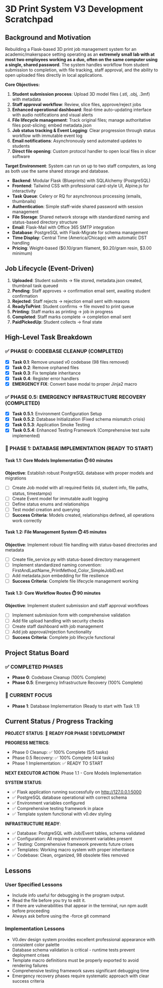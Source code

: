 # 3D Print System V3 Development Scratchpad

## Background and Motivation

Rebuilding a Flask-based 3D print job management system for an academic/makerspace setting operating as an **extremely small lab with at most two employees working as a duo, often on the same computer using a single, shared password**. The system handles workflow from student submission to completion, with file tracking, staff approval, and the ability to open uploaded files directly in local applications.

**Core Objectives:**
1. **Student submission process**: Upload 3D model files (.stl, .obj, .3mf) with metadata
2. **Staff approval workflow**: Review, slice files, approve/reject jobs  
3. **Enhanced operational dashboard**: Real-time auto-updating interface with audio notifications and visual alerts
4. **File lifecycle management**: Track original files; manage authoritative files post-slicing; embed metadata.json
5. **Job status tracking & Event Logging**: Clear progression through status workflow with immutable event log
6. **Email notifications**: Asynchronously send automated updates to students
7. **Direct file opening**: Custom protocol handler to open local files in slicer software

**Target Environment**: System can run on up to two staff computers, as long as both use the same shared storage and database.

- **Backend**: Modular Flask (Blueprints) with SQLAlchemy (PostgreSQL)
- **Frontend**: Tailwind CSS with professional card-style UI, Alpine.js for interactivity  
- **Task Queue**: Celery or RQ for asynchronous processing (emails, thumbnails)
- **Authentication**: Simple staff-wide shared password with session management
- **File Storage**: Shared network storage with standardized naming and status-based directory structure
- **Email**: Flask-Mail with Office 365 SMTP integration
- **Database**: PostgreSQL with Flask-Migrate for schema management
- **Time Display**: Central Time (America/Chicago) with automatic DST handling
- **Pricing**: Weight-based ($0.10/gram filament, $0.20/gram resin, $3.00 minimum)

## Job Lifecycle (Event-Driven)

1. **Uploaded**: Student submits → file stored, metadata.json created, thumbnail task queued
2. **Pending**: Staff approves → confirmation email sent, awaiting student confirmation
3. **Rejected**: Staff rejects → rejection email sent with reasons
4. **ReadyToPrint**: Student confirms → file moved to print queue
5. **Printing**: Staff marks as printing → job in progress
6. **Completed**: Staff marks complete → completion email sent
7. **PaidPickedUp**: Student collects → final state

## High-Level Task Breakdown

### ✅ **PHASE 0: CODEBASE CLEANUP** (COMPLETED)
- [x] **Task 0.1**: Remove unused v0 codebase (98 files removed)
- [x] **Task 0.2**: Remove orphaned files  
- [x] **Task 0.3**: Fix template inheritance
- [x] **Task 0.4**: Register error handlers
- [x] **EMERGENCY FIX**: Convert base modal to proper Jinja2 macro

### ✅ **PHASE 0.5: EMERGENCY INFRASTRUCTURE RECOVERY** (COMPLETED)
- [x] **Task 0.5.1**: Environment Configuration Setup
- [x] **Task 0.5.2**: Database Initialization (Fixed schema mismatch crisis)
- [x] **Task 0.5.3**: Application Smoke Testing
- [x] **Task 0.5.4**: Enhanced Testing Framework (Comprehensive test suite implemented)

### 🚀 **PHASE 1: DATABASE IMPLEMENTATION** (READY TO START)

#### **Task 1.1: Core Models Implementation** ⏱️ 60 minutes
**Objective**: Establish robust PostgreSQL database with proper models and migrations
- [ ] Create Job model with all required fields (id, student info, file paths, status, timestamps)
- [ ] Create Event model for immutable audit logging
- [ ] Define status enums and relationships
- [ ] Test model creation and querying
- [ ] **Success Criteria**: Models created, relationships defined, all operations work correctly

#### **Task 1.2: File Management System** ⏱️ 45 minutes
**Objective**: Implement robust file handling with status-based directories and metadata
- [ ] Create file_service.py with status-based directory management
- [ ] Implement standardized naming convention: FirstAndLastName_PrintMethod_Color_SimpleJobID.ext
- [ ] Add metadata.json embedding for file resilience
- [ ] **Success Criteria**: Complete file lifecycle management working

#### **Task 1.3: Core Workflow Routes** ⏱️ 90 minutes
**Objective**: Implement student submission and staff approval workflows
- [ ] Implement submission form with comprehensive validation
- [ ] Add file upload handling with security checks
- [ ] Create staff dashboard with job management
- [ ] Add job approval/rejection functionality
- [ ] **Success Criteria**: Complete job lifecycle functional

## Project Status Board

### ✅ COMPLETED PHASES
- **Phase 0**: Codebase Cleanup (100% Complete)
- **Phase 0.5**: Emergency Infrastructure Recovery (100% Complete)

### 🎯 CURRENT FOCUS
- **Phase 1**: Database Implementation (Ready to start with Task 1.1)

## Current Status / Progress Tracking

**PROJECT STATUS**: 🚀 **READY FOR PHASE 1 DEVELOPMENT**

**PROGRESS METRICS**:
- Phase 0 Cleanup: ✅ 100% Complete (5/5 tasks)
- Phase 0.5 Recovery: ✅ 100% Complete (4/4 tasks)
- Phase 1 Implementation: ✅ READY TO START

**NEXT EXECUTOR ACTION**: Phase 1.1 - Core Models Implementation

**SYSTEM STATUS**:
- ✅ Flask application running successfully on http://127.0.0.1:5000
- ✅ PostgreSQL database operational with correct schema
- ✅ Environment variables configured
- ✅ Comprehensive testing framework in place
- ✅ Template system functional with v0.dev styling

**INFRASTRUCTURE READY**:
- ✅ Database: PostgreSQL with Job/Event tables, schema validated
- ✅ Configuration: All required environment variables present
- ✅ Testing: Comprehensive framework prevents future crises
- ✅ Templates: Working macro system with proper inheritance
- ✅ Codebase: Clean, organized, 98 obsolete files removed

## Lessons

### User Specified Lessons
- Include info useful for debugging in the program output.
- Read the file before you try to edit it.
- If there are vulnerabilities that appear in the terminal, run npm audit before proceeding
- Always ask before using the -force git command

### Implementation Lessons
- V0.dev design system provides excellent professional appearance with consistent color palette
- Database schema validation is critical - runtime tests prevent deployment crises
- Template macro definitions must be properly exported to avoid rendering failures
- Comprehensive testing framework saves significant debugging time
- Emergency recovery phases require systematic approach with clear success criteria 